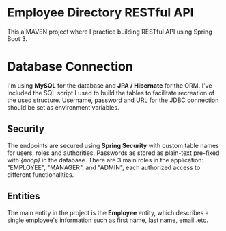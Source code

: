 
# Employee Directory RESTful API

This a MAVEN project where I practice building RESTful API using Spring Boot 3.


# Database Connection

I'm using **MySQL** for the database and **JPA / Hibernate** for the ORM. I've included the SQL script I used to build the tables to facilitate recreation of the used structure. Username, password and URL for the JDBC connection should be set as environment variables.

## Security

The endpoints are secured using **Spring Security** with custom table names for users, roles and authorities. Passwords as stored as plain-text pre-fixed with *{noop}* in the database. There are 3 main roles in the application: "EMPLOYEE", "MANAGER", and "ADMIN", each authorized access to different functionalities.

## Entities

The main entity in the project is the **Employee** entity, which describes a single employee's information such as first name, last name, email..etc.